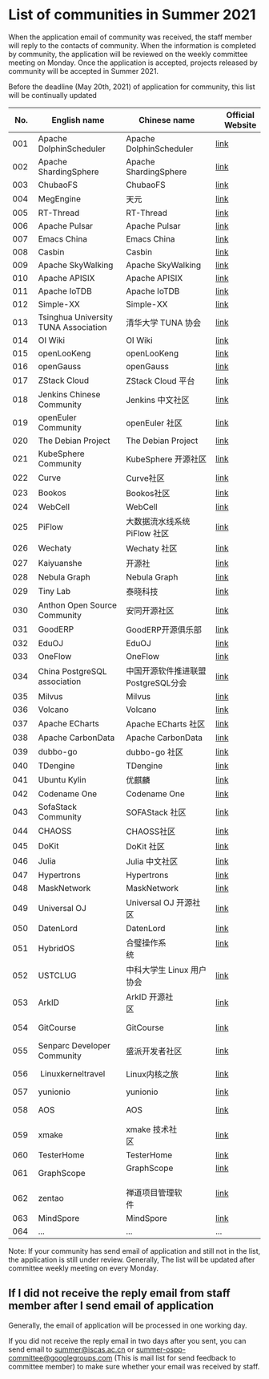# List of communities in Summer 2021

When the application email of community was received, the staff member will reply to the contacts of community. When the information is completed by community, the application will be reviewed on the weekly committee meeting on Monday. Once the application is accepted, projects released by community will be accepted in Summer 2021.

Before the deadline (May 20th, 2021) of application for community, this list will be continually updated

| No. | English name            | Chinese name            | Official Website                                       | State of application |
| --- | ----------------------- | ----------------------- | ------------------------------------------------------ | -------------------- |
| 001 | Apache DolphinScheduler | Apache DolphinScheduler | [link](https://dolphinscheduler.apache.org/)           | Accepted             |
| 002 | Apache ShardingSphere   | Apache ShardingSphere   | [link](http://shardingsphere.apache.org/index_zh.html) | Accepted             |
| 003 | ChubaoFS                | ChubaoFS                | [link](https://github.com/chubaofs/chubaofs)           | Accepted             |
| 004 | MegEngine               | 天元                    | [link](https://megengine.org.cn/)                      | Accepted             |
| 005 | RT-Thread               | RT-Thread               | [link](https://www.rt-thread.org/)                     | Accepted             |
| 006 | Apache Pulsar           | Apache Pulsar           | [link](https://pulsar.apache.org)                      | Accepted             |
| 007 | Emacs China             | Emacs China             | [link](https://emacs-china.org/)                       | Accepted             |
| 008 | Casbin                  | Casbin                  | [link](https://casbin.org/)                            | Accepted             |
| 009 | Apache SkyWalking       | Apache SkyWalking       | [link](https://skywalking.apache.org/)                 | Accepted             |
| 010 | Apache APISIX           | Apache APISIX           | [link](https://apisix.apache.org/)                     | Accepted             |
| 011 | Apache IoTDB            | Apache IoTDB            | [link](http://iotdb.apache.org/)                       | Accepted             |
| 012 | Simple-XX               | Simple-XX               | [link](https://github.com/Simple-XX)                   | Accepted             |
| 013 | Tsinghua University TUNA Association | 清华大学 TUNA 协会      | [link](https://tuna.moe/)                  | Accepted             |
| 014 | OI Wiki                 | OI Wiki                 | [link](https://oi-wiki.org)                            | Accepted             |
| 015 | openLooKeng             | openLooKeng             | [link](https://openlookeng.io/)                        | Accepted             |
| 016 | openGauss               | openGauss               | [link](https://opengauss.org)                          | Accepted             |
| 017 | ZStack Cloud            | ZStack Cloud 平台 | [link](https://www.zstack.io/)                               | Accepted             |
| 018  | Jenkins Chinese Community | Jenkins 中文社区       | [link](https://jenkins-zh.cn/)                         | Accepted            |
| 019  | openEuler Community     | openEuler 社区          | [link](https://openeuler.org/)                         | Accepted             |
| 020  | The Debian Project      | The Debian Project      | [link](https://www.debian.org)                         | Accepted             |
| 021  | KubeSphere Community    | KubeSphere 开源社区      | [link](https://kubesphere.io/)                         | Accepted             |
| 022  | Curve                   | Curve社区                | [link](https://www.opencurve.io/)                      | Accepted             |
| 023  | Bookos                  | Bookos社区               | [link]( https://www.book-os.org)                       | Accepted             |
| 024  | WebCell                 | WebCell                 | [link](https://web-cell.dev/)                           | Accepted             |
| 025  | PiFlow                 | 大数据流水线系统 PiFlow 社区 | [link](https://github.com/cas-bigdatalab/piflow)      | Accepted             |
| 026  | Wechaty                 | Wechaty 社区              | [link](https://wechaty.js.org/)                        | Accepted             |
| 027  | Kaiyuanshe              | 开源社                    | [link](https://kaiyuanshe.cn/)                         | Accepted             |
| 028  | Nebula Graph            | Nebula Graph              | [link](https://nebula-graph.io)                        | Accepted             |
| 029  | Tiny Lab                | 泰晓科技                   | [link](http://tinylab.org)                             | Accepted             |
| 030  | Anthon Open Source Community   | 安同开源社区        | [link](https://aosc.io)                        | Accepted             |
| 031  | GoodERP                 | GoodERP开源俱乐部          | [link](https://gooderp.org)                        | Accepted             |
| 032  | EduOJ                 | EduOJ          | [link](https://github.com/EduOJ)                        | Accepted    |
| 033  | OneFlow                 | OneFlow          | [link](https://github.com/Oneflow-Inc)                        | Accepted    |
| 034  | China PostgreSQL association             | 中国开源软件推进联盟PostgreSQL分会       | [link](https://www.postgresqlchina.com/)               | Accepted    |
| 035  | Milvus                 | Milvus          | [link](https://www.milvus.io/cn/)                        | Accepted    |
| 036  | Volcano                 | Volcano          | [link](https://volcano.sh/zh/)                        | Accepted    |
| 037  | Apache ECharts                 | Apache ECharts 社区          | [link](https://echarts.apache.org)                        | Accepted    |
| 038  | Apache CarbonData                 | Apache CarbonData          | [link](https://carbondata.apache.org)                        | Accepted    |
| 039  | dubbo-go                | dubbo-go 社区                 | [link](https://github.com/apache/dubbo-go)                   | Accepted    |
| 040  | TDengine                | TDengine                      | [link](https://www.taosdata.com/)                            | Accepted     |
| 041  | Ubuntu Kylin            | 优麒麟                         | [link](https://www.ubuntukylin.com)                          | Accepted     |
| 042  | Codename One            | Codename One                  | [link](https://github.com/codenameone/CodenameOne)           | Accepted     |
| 043  | SofaStack Community     | SOFAStack 社区                 | [link](https://sofastack.tech/)                              | Accepted     |
| 044  | CHAOSS                  | CHAOSS社区                     | [link](https://chaoss.community/)                            | Accepted     |
| 045  | DoKit                   | DoKit 社区                     | [link](https://www.dokit.cn/)                                | Accepted     |
| 046  | Julia                   | Julia 中文社区                  | [link](https://discourse.juliacn.com/)                      | Accepted     |
| 047  | Hypertrons              | Hypertrons                     | [link](https://hypertrons.io)                                | Accepted     |
| 048  | MaskNetwork             | MaskNetwork                    | [link](https://mask.io)                                      | Accepted     |
| 049  | Universal OJ            | Universal OJ 开源社区           | [link]( https://github.com/UniversalOJ   )                   | Accepted     |
| 050  | DatenLord               | DatenLord                      | [link]( https://datenlord.io  )                              | Accepted    |
| 051  | HybridOS                | 合璧操作系统                    | [link]( https://hybridos.fmsoft.cn/)                          | Accepted     |
| 052  | USTCLUG                 | 中科大学生 Linux 用户协会       | [link]( https://lug.ustc.edu.cn/)                              | Accepted     |
| 053  | ArkID                   | ArkID 开源社区                 | [link]( https://www.longguikeji.com/product/arkid   )          | Accepted     |
| 054  | GitCourse               | GitCourse                      | [link]( http://gitcourse-io.kfcoding.com/   )                 | Accepted     |
| 055  | Senparc Developer Community          | 盛派开发者社区     | [link]( https://dev.senparc.com/)                             | Accepted     |
| 056  | Linuxkerneltravel       | Linux内核之旅                   | [link]( http://kerneltravel.net/ )                            | Accepted     |
| 057  | yunionio                | yunionio                        | [link](  https://github.com/yunionio )                       | Accepted    |
| 058  | AOS                     | AOS                            | [link](  https://aos.dev/docs   )                             | Accepted     |
| 059  | xmake                   | xmake 技术社区                 | [link](   https://xmake.io   )                                 | Accepted     |
| 060  | TesterHome              | TesterHome                     | [link]( https://testerhome.com/ )                              | Accepted    |
| 061  | GraphScope              | GraphScope                    | [link]( https://graphscope.io)                                  | Accepted     |
| 062  | zentao                  | 禅道项目管理软件                 | [link]( https://www.zentao.net/)                              | Accepted    |
| 063  | MindSpore               | MindSpore                       | [link]( https://www.mindspore.cn)                            | Accepted    |
| 064  | ...                     | ...                | ...         | ...    |



Note: If your community has send email of application and still not in the list, the application is still under review. Generally, The list will be updated after committee weekly meeting on every Monday.

## If I did not receive the reply email from staff member after I send email of application

Generally, the email of application will be processed in one working day.

If you did not receive the reply email in two days after you sent, you can send email to summer@iscas.ac.cn or summer-ospp-committee@googlegroups.com (This is mail list for send feedback to committee member) to make sure whether your email was received by staff.
